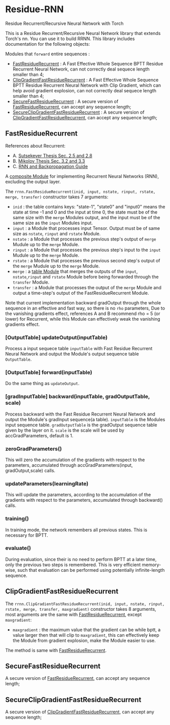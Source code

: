 # Residue-RNN
Residue Recurrent/Recursive Neural Network with Torch

This is a Residue Recurrent/Recursive Neural Network library that extends Torch's nn. 
You can use it to build RRNN.
This library includes documentation for the following objects:

Modules that `forward` entire sequences :

 * [FastResidueRecurrent](#rrnn.FastResidueRecurrent) : A Fast Effective Whole Sequence BPTT Residue Recurrent Neural Network, can not correctly deal sequece length smaller than 4;
 * [ClipGradientFastResidueRecurrent](#rrnn.ClipGradientFastResidueRecurrent) : A Fast Effective Whole Sequence BPTT Residue Recurrent Neural Network with Clip Gradient, which can help avoid gradient explosion, can not correctly deal sequece length smaller than 4;
 * [SecureFastResidueRecurrent](#rrnn.SecureFastResidueRecurrent) : A secure version of [FastResidueRecurrent](#rrnn.FastResidueRecurrent), can accept any sequence length;
 * [SecureClipGradientFastResidueRecurrent](#rrnn.SecureClipGradientFastResidueRecurrent) : A secure version of  [ClipGradientFastResidueRecurrent](#rrnn.ClipGradientFastResidueRecurrent), can accept any sequence length;

<a name='rrnn.FastResidueRecurrent'></a>
## FastResidueRecurrent ##
References about Recurrent:
 * A. [Sutsekever Thesis Sec. 2.5 and 2.8](http://www.cs.utoronto.ca/~ilya/pubs/ilya_sutskever_phd_thesis.pdf)
 * B. [Mikolov Thesis Sec. 3.2 and 3.3](http://www.fit.vutbr.cz/~imikolov/rnnlm/thesis.pdf)
 * C. [RNN and Backpropagation Guide](http://citeseerx.ist.psu.edu/viewdoc/download?doi=10.1.1.3.9311&rep=rep1&type=pdf)

A [composite Module](https://github.com/torch/nn/blob/master/doc/containers.md#containers) for implementing Recurrent Neural Networks (RNN), excluding the output layer.

The `rrnn.FastResidueRecurrent(inid, input, nstate, rinput, rstate, merge, transfer)` constructor takes 7 arguments:
* `inid` : the table contains keys: "state-1", "state0" and "input0" means the state at time -1 and 0 and the input at time 0, the state must be of the same size with the `merge` Modules output, and the input must be of the same size as the `input` Modules input.
 * `input` : a Module that processes input Tensor. Output must be of same size as `nstate`, `rinput` and `rstate` Module.
 * `nstate` : a Module that processes the previous step's output of `merge` Mudule up to the `merge` Module.
 * `rinput` : a Module that processes the previous step's input to the `input` Mudule up to the `merge` Module.
 * `rstate` : a Module that processes the previous second step's output of the `merge` Mudule up to the `merge` Module.
 * `merge` : a [table Module](https://github.com/torch/nn/blob/master/doc/table.md#table-layers) that merges the outputs of the `input`, `nstate`,`rinput` and `rstate` Module before being forwarded through the `transfer` Module.
 * `transfer` : a Module that processes the output of the `merge` Module and output a time-step's output of the FastResidueRecurrent Module.

Note that current implementation backward gradOutput through the whole sequence in an effective and fast way, so there is no `rho` parameters, Due to the vanishing gradients effect, references A and B recommend rho = 5 (or lower) for Recurrent, while this Module can effectively weak the vanishing gradients effect.

### [OutputTable] updateOutput(inputTable) ###
Process a input sequece table `inputTable` with Fast Residue Recurrent Neural Network and output the Module's output sequence table `OutputTable`.

### [OutputTable] forward(inputTable) ###
Do the same thing as `updateOutput`.

### [gradInputTable] backward(inputTable, gradOutputTable, scale) ###
Process backward with the Fast Residue Recurrent Neural Network and output the Module's gradInput sequence(a table). `inputTable` is the Modules input sequence table. `gradOutputTable` is the gradOutput sequence table given by the layer on it. `scale` is the scale will be used by accGradParameters, default is 1.

### zeroGradParameters() ###
This will zero the accumulation of the gradients with respect to the parameters, accumulated through accGradParameters(input, gradOutput,scale) calls.

### updateParameters(learningRate) ###
This will update the parameters, according to the accumulation of the gradients with respect to the parameters, accumulated through backward() calls.

### training() ###
In training mode, the network remembers all previous states. This is necessary for BPTT.

### evaluate() ###
During evaluation, since their is no need to perform BPTT at a later time, only the previous two steps is remembered. This is very efficient memory-wise, such that evaluation can be performed using potentially infinite-length sequence.

<a name='rrnn.ClipGradientFastResidueRecurrent'></a>
## ClipGradientFastResidueRecurrent ##
The `rrnn.ClipGradientFastResidueRecurrent(inid, input, nstate, rinput, rstate, merge, transfer, maxgradient)` constructor takes 8 arguments, most arguments are the same with [FastResidueRecurrent](#rrnn.FastResidueRecurrent), except `maxgradient`:
 * `maxgradient` : the maximum value that the gradient can be while bptt, a value larger then that will clip to `maxgradient`, this can effectively keep the Module from gradient explosion, make the Module easier to use.

The method is same with [FastResidueRecurrent](#rrnn.FastResidueRecurrent).

<a name='rrnn.SecureFastResidueRecurrent'></a>
## SecureFastResidueRecurrent ##
A secure version of [FastResidueRecurrent](#rrnn.FastResidueRecurrent), can accept any sequence length;

<a name='rrnn.SecureClipGradientFastResidueRecurrent'></a>
## SecureClipGradientFastResidueRecurrent ##
A secure version of [ClipGradientFastResidueRecurrent](#rrnn.SecureClipGradientFastResidueRecurrent), can accept any sequence length;
